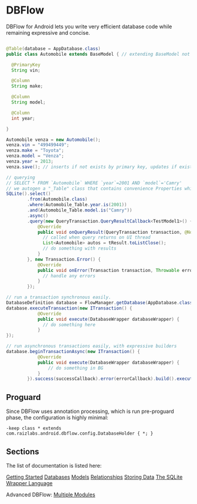 # DBFlow

DBFlow for Android lets you write very efficient database code while remaining
expressive and concise.

```java

@Table(database = AppDatabase.class)
public class Automobile extends BaseModel { // extending BaseModel not required, you can also implement Model

  @PrimaryKey
  String vin;

  @Column
  String make;

  @Column
  String model;

  @Column
  int year;

}

Automobile venza = new Automobile();
venza.vin = "499499449";
venza.make = "Toyota";
venza.model = "Venza";
venza.year = 2013;
venza.save(); // inserts if not exists by primary key, updates if exists.

// querying
// SELECT * FROM `Automobile` WHERE `year`=2001 AND `model`='Camry'
// we autogen a "_Table" class that contains convenience Properties which provide easy SQL ops.
SQLite().select()
        .from(Automobile.class)
        .where(Automobile_Table.year.is(2001))
        .and(Automobile_Table.model.is("Camry"))
        .async()
        .query(new QueryTransaction.QueryResultCallback<TestModel1>() {
            @Override
            public void onQueryResult(QueryTransaction transaction, @NonNull CursorResult<TestModel1> tResult) {
              // called when query returns on UI thread
              List<Automobile> autos = tResult.toListClose();
              // do something with results
            }
        }, new Transaction.Error() {
            @Override
            public void onError(Transaction transaction, Throwable error) {
              // handle any errors
            }
        });

// run a transaction synchronous easily.
DatabaseDefinition database = FlowManager.getDatabase(AppDatabase.class);
database.executeTransaction(new ITransaction() {
            @Override
            public void execute(DatabaseWrapper databaseWrapper) {
              // do something here
            }
});

// run asynchronous transactions easily, with expressive builders
database.beginTransactionAsync(new ITransaction() {
            @Override
            public void execute(DatabaseWrapper databaseWrapper) {
                // do something in BG
            }
        }).success(successCallback).error(errorCallback).build().execute();

```

## Proguard

Since DBFlow uses annotation processing, which is run pre-proguard phase,
the configuration is highly minimal:

```
-keep class * extends com.raizlabs.android.dbflow.config.DatabaseHolder { *; }
```

## Sections

The list of documentation is listed here:

[Getting Started](/usage2/GettingStarted.md)
[Databases](/usage2/Databases.md)
[Models](/usage2/Models.md)
[Relationships](/usage2/Relationships.md)
[Storing Data](/usage2/StoringData.md)
[The SQLite Wrapper Language](/usage2/SQLiteWrapperLanguage.md)

Advanced DBFlow:
[Multiple Modules](/usage2/MultipleModules.md)
